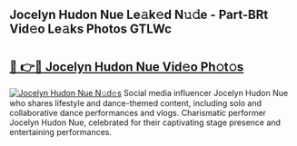 ## Jocelyn Hudon Nue Le𝚊k𝚎d N𝚞𝚍e - Part-BRt Vid𝚎o Le𝚊ks Photos GTLWc

# <h2><a href="http://fb97i5.evod.top/?m=Jocelyn+Hudon+Nue">🔗 👉🔴 Jocelyn Hudon Nue Vid𝚎o Ph𝚘t𝚘s</a></h2>

[![Jocelyn Hudon Nue N𝚞d𝚎s](https://i.imgur.com/8V9OHl7.gif)](http://fb97i5.evod.top/?m=Jocelyn+Hudon+Nue)
Social media influencer Jocelyn Hudon Nue who shares lifestyle and dance-themed content, including solo and collaborative dance performances and vlogs. Charismatic performer Jocelyn Hudon Nue, celebrated for their captivating stage presence and entertaining performances. 
